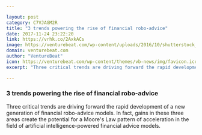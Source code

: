 ```yaml
---

layout: post
category: C7VJAGM2R
title: "3 trends powering the rise of financial robo-advice"
date: 2017-11-24 23:22:20
link: https://vrhk.co/2AxkACs
image: https://venturebeat.com/wp-content/uploads/2016/10/shutterstock_449881705.jpg?fit=780%2C520&strip=all
domain: venturebeat.com
author: "VentureBeat"
icon: https://venturebeat.com/wp-content/themes/vb-news/img/favicon.ico
excerpt: "Three critical trends are driving forward the rapid development of a new generation of financial robo-advice models. In fact, gains in these three areas create the potential for a Moore's Law pattern of acceleration in the field of artificial intelligence-powered financial advice models."

---
```


### 3 trends powering the rise of financial robo-advice

Three critical trends are driving forward the rapid development of a new generation of financial robo-advice models. In fact, gains in these three areas create the potential for a Moore's Law pattern of acceleration in the field of artificial intelligence-powered financial advice models.